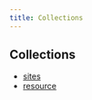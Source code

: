 ```yaml
---
title: Collections
---
```



## Collections

- [sites](./collections/01-sites.md)
- [resource](./collections/02-resource.md)
